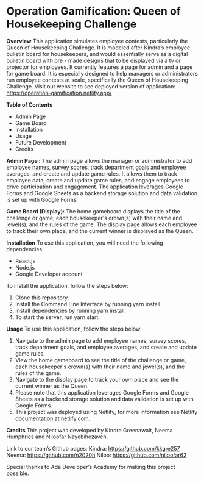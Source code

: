 # Operation Gamification: Queen of Housekeeping Challenge

**Overview**
This application simulates employee contests, particularly the Queen of Housekeeping Challenge. It is modeled after Kindra’s employee bulletin board for housekeepers, and would essentially serve as a digital bulletin board with pre - made designs that to be displayed via a tv or projector for employees. It currently features a page for admin and a page for game board. It is especially designed to help managers or administrators run employee contests at scale, specifically the Queen of Housekeeping Challenge. Visit our website to see deployed version of application: https://operation-gamification.netlify.app/

**Table of Contents**

- Admin Page
- Game Board
- Installation
- Usage
- Future Development
- Credits

**Admin Page :**
The admin page allows the manager or administrator to add employee names, survey scores, track department goals and employee averages, and create and update game rules. It allows them to track employee data, create and update game rules, and engage employees to drive participation and engagement. The application leverages Google Forms and Google Sheets as a backend storage solution and data validation is set up with Google Forms.

**Game Board (Display):**
The home gameboard displays the title of the challenge or game, each housekeeper's crown(s) with their name and jewel(s), and the rules of the game. The display page allows each employee to track their own place, and the current winner is displayed as the Queen.

**Installation**
To use this application, you will need the following dependencies:

- React.js
- Node.js
- Google Developer account

To install the application, follow the steps below:

1. Clone this repository.
2. Install the Command Line Interface by running yarn install.
3. Install dependencies by running yarn install.
4. To start the server, run yarn start.

**Usage**
To use this application, follow the steps below:

1. Navigate to the admin page to add employee names, survey scores, track department goals, and employee averages, and create and update game rules.
2. View the home gameboard to see the title of the challenge or game, each housekeeper's crown(s) with their name and jewel(s), and the rules of the game.
3. Navigate to the display page to track your own place and see the current winner as the Queen.
4. Please note that this application leverages Google Forms and Google Sheets as a backend storage solution and data validation is set up with Google Forms.
5. This project was deployed using Netlify, for more information see Netlify documentation at netlify.com. 

**Credits**
This project was developed by Kindra Greenawalt, Neema Humphries and Niloofar Nayebihezaveh.

Link to our team’s Github pages:
Kindra: https://github.com/kkgre257
Neema: https://github.com/n2020h
Niloo: https://github.com/niloofar62

Special thanks to Ada Developer’s Academy for making this project possible.
